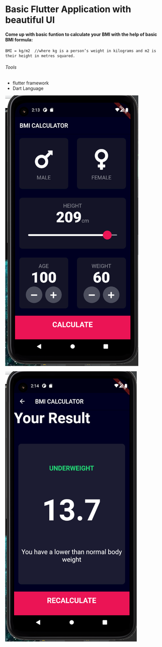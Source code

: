 # Basic Flutter Application with beautiful UI

#### Come up with basic funtion to calculate your BMI with the help of basic BMI formula:
```
BMI = kg/m2  //where kg is a person’s weight in kilograms and m2 is their height in metres squared.

```
###### Tools
- flutter framework
- Dart Language



![demo1](demo1.PNG)



![demo2](demo2.PNG)

